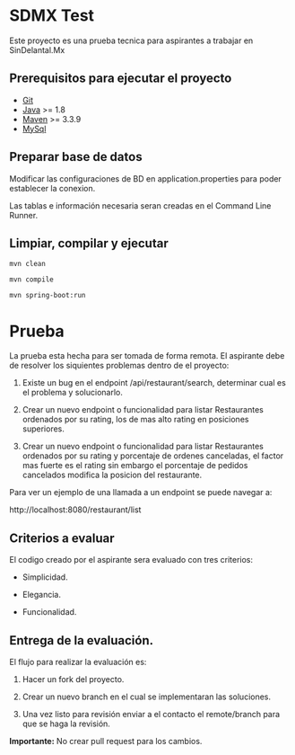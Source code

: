 # SDMX Test
Este proyecto es una prueba tecnica para aspirantes a trabajar en SinDelantal.Mx

## Prerequisitos para ejecutar el proyecto
+ [Git](http://git-scm.com/) 
+ [Java](https://www.oracle.com/java/index.html) >= 1.8
+ [Maven](https://maven.apache.org/) >= 3.3.9
+ [MySql](https://www.mysql.com/)

## Preparar base de datos

Modificar las configuraciones de BD en application.properties para poder establecer la conexion.

Las tablas e información necesaria seran creadas en el Command Line Runner.

## Limpiar, compilar y ejecutar

`mvn clean`

`mvn compile`

`mvn spring-boot:run`


# Prueba

La prueba esta hecha para ser tomada de forma remota. El aspirante debe de resolver los 
siquientes problemas dentro de el proyecto:

1. Existe un bug en el endpoint /api/restaurant/search, determinar cual es el problema y solucionarlo.

2. Crear un nuevo endpoint o funcionalidad para listar Restaurantes ordenados por su rating, los de mas alto rating en posiciones superiores.

3. Crear un nuevo endpoint o funcionalidad para listar Restaurantes ordenados por su rating y porcentaje de ordenes canceladas, el factor mas fuerte es el rating sin embargo
el porcentaje de pedidos cancelados modifica la posicion del restaurante.

Para ver un ejemplo de una llamada a un endpoint se puede navegar a:

http://localhost:8080/restaurant/list

## Criterios a evaluar

El codigo creado por el aspirante sera evaluado con tres criterios:

- Simplicidad.

- Elegancia.

- Funcionalidad.

## Entrega de la evaluación.

El flujo para realizar la evaluación es:

1. Hacer un fork del proyecto.

2. Crear un nuevo branch en el cual se implementaran las soluciones.

3. Una vez listo para revisión enviar a el contacto el remote/branch para que se haga la revisión.

__Importante:__ No crear pull request para los cambios.
